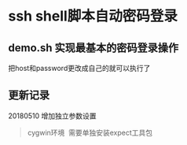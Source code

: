 # ssh shell脚本自动密码登录
## demo.sh 实现最基本的密码登录操作

把host和password更改成自己的就可以执行了

## 更新记录
20180510 增加独立参数设置

> cygwin环境  需要单独安装expect工具包
